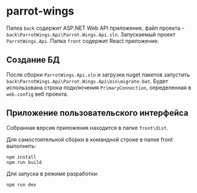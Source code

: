 # parrot-wings

Папка `back` содержит ASP.NET Web API приложение, файл проекта - `back\ParrotWings.Api\Parrot.Wings.Api.sln`.
Запускаемый проект `ParrotWings.Api`.
Папка `front` содержит React приложение.
## Создание БД

После сборки `ParrotWings.Api.sln` и загрузки nuget пакетов запустить `back\ParrotWings.Api\Parrot.Wings.Api\bin\migrate.bat`. Будет использована строка подключения `PrimaryConnection`, определенная в `web.config` веб проекта.

## Приложение пользовательского интерфейса

Собранная версия приложения находится в папке `front\dist`.

Для самостоятельной сборки в командной строке в папке front выполнить:
```
npm install
npm run build
```

Для запуска в режиме разработки:
```
npm run dev
```
